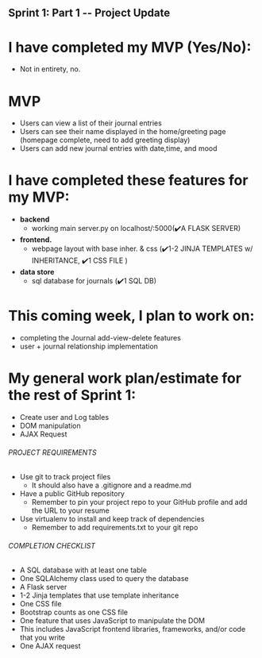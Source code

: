 ## Sprint 1: Part 1 -- Project Update

# I have completed my MVP (Yes/No):
  - Not in entirety, no.
  
# MVP
- Users can view a list of their journal entries
- Users can see their name displayed in the home/greeting page (homepage complete, need to add greeting display)
- Users can add new journal entries with date,time, and mood 


# I have completed these features for my MVP:
  - **backend**
    - working main server.py on localhost/:5000(✔️A FLASK SERVER)
  - **frontend.**
    - webpage layout with base inher. & css (✔️1-2 JINJA TEMPLATES w/ INHERITANCE, ✔️1 CSS FILE )
  - **data store**
    - sql database for journals (✔️1 SQL DB)

# This coming week, I plan to work on:
  - completing the Journal add-view-delete features 
  - user + journal relationship implementation
  
# My general work plan/estimate for the rest of Sprint 1:
  - Create user and Log tables
  - DOM manipulation
  - AJAX Request



###### PROJECT REQUIREMENTS
- Use git to track project files
  - It should also have a .gitignore and a readme.md
- Have a public GitHub repository
  - Remember to pin your project repo to your GitHub profile and add the URL to your resume
- Use virtualenv to install and keep track of dependencies
  - Remember to add requirements.txt to your git repo

###### COMPLETION CHECKLIST
- A SQL database with at least one table
- One SQLAlchemy class used to query the database
- A Flask server
- 1-2 Jinja templates that use template inheritance
- One CSS file
- Bootstrap counts as one CSS file
- One feature that uses JavaScript to manipulate the DOM
- This includes JavaScript frontend libraries, frameworks, and/or code that you write
- One AJAX request
